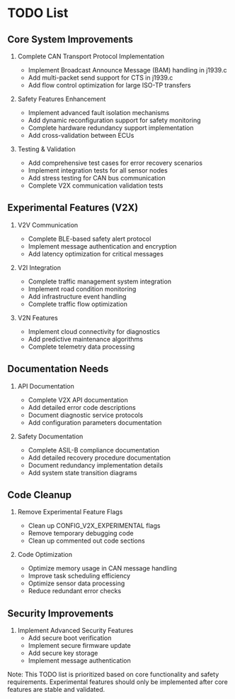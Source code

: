 # TODO List

## Core System Improvements
1. Complete CAN Transport Protocol Implementation
   - Implement Broadcast Announce Message (BAM) handling in j1939.c
   - Add multi-packet send support for CTS in j1939.c
   - Add flow control optimization for large ISO-TP transfers

2. Safety Features Enhancement
   - Implement advanced fault isolation mechanisms
   - Add dynamic reconfiguration support for safety monitoring
   - Complete hardware redundancy support implementation
   - Add cross-validation between ECUs

3. Testing & Validation
   - Add comprehensive test cases for error recovery scenarios
   - Implement integration tests for all sensor nodes
   - Add stress testing for CAN bus communication
   - Complete V2X communication validation tests

## Experimental Features (V2X)
1. V2V Communication
   - Complete BLE-based safety alert protocol
   - Implement message authentication and encryption
   - Add latency optimization for critical messages

2. V2I Integration
   - Complete traffic management system integration
   - Implement road condition monitoring
   - Add infrastructure event handling
   - Complete traffic flow optimization

3. V2N Features
   - Implement cloud connectivity for diagnostics
   - Add predictive maintenance algorithms
   - Complete telemetry data processing

## Documentation Needs
1. API Documentation
   - Complete V2X API documentation
   - Add detailed error code descriptions
   - Document diagnostic service protocols
   - Add configuration parameters documentation

2. Safety Documentation
   - Complete ASIL-B compliance documentation
   - Add detailed recovery procedure documentation
   - Document redundancy implementation details
   - Add system state transition diagrams

## Code Cleanup
1. Remove Experimental Feature Flags
   - Clean up CONFIG_V2X_EXPERIMENTAL flags
   - Remove temporary debugging code
   - Clean up commented out code sections

2. Code Optimization
   - Optimize memory usage in CAN message handling
   - Improve task scheduling efficiency
   - Optimize sensor data processing
   - Reduce redundant error checks

## Security Improvements
1. Implement Advanced Security Features
   - Add secure boot verification
   - Implement secure firmware update
   - Add secure key storage
   - Implement message authentication

Note: This TODO list is prioritized based on core functionality and safety requirements. Experimental features should only be implemented after core features are stable and validated.